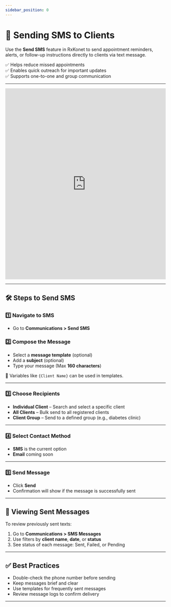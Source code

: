 ```yaml
---
sidebar_position: 0
---
```


# 📩 Sending SMS to Clients

Use the **Send SMS** feature in RxKonet to send appointment reminders, alerts, or follow-up instructions directly to clients via text message.

✅ Helps reduce missed appointments  
✅ Enables quick outreach for important updates  
✅ Supports one-to-one and group communication

---

<iframe src="https://www.loom.com/embed/c7bc0d872e2c406696b14018782f5b6b?sid=e17ade4d-e9b0-4757-82f2-f23ea8f4d26d"  
width="100%" height="600" frameborder="0" webkitallowfullscreen mozallowfullscreen allowfullscreen></iframe>

---

## 🛠️ Steps to Send SMS

### 1️⃣ Navigate to SMS

- Go to **Communications > Send SMS**

### 2️⃣ Compose the Message

- Select a **message template** (optional)
- Add a **subject** (optional)
- Type your message (Max **160 characters**)

📌 Variables like `{Client Name}` can be used in templates.

---

### 3️⃣ Choose Recipients

- **Individual Client** – Search and select a specific client
- **All Clients** – Bulk send to all registered clients
- **Client Group** – Send to a defined group (e.g., diabetes clinic)

---

### 4️⃣ Select Contact Method

- **SMS** is the current option
- **Email** coming soon

---

### 5️⃣ Send Message

- Click **Send**
- Confirmation will show if the message is successfully sent

---

## 🧾 Viewing Sent Messages

To review previously sent texts:

1. Go to **Communications > SMS Messages**
2. Use filters by **client name**, **date**, or **status**
3. See status of each message: Sent, Failed, or Pending

---

## ✅ Best Practices

- Double-check the phone number before sending
- Keep messages brief and clear
- Use templates for frequently sent messages
- Review message logs to confirm delivery

---
